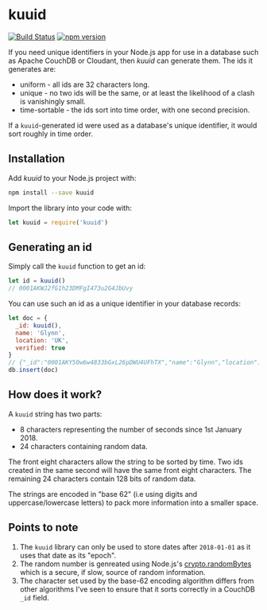 # kuuid

[![Build Status](https://travis-ci.org/glynnbird/kuuid.svg?branch=master)](https://travis-ci.org/glynnbird/kuuid) [![npm version](https://badge.fury.io/js/kuuid.svg)](https://badge.fury.io/js/kuuid)

If you need unique identifiers in your Node.js app for use in a database such as Apache CouchDB or Cloudant, then *kuuid* can generate them. The ids it generates are:

- uniform - all ids are 32 characters long.
- unique - no two ids will be the same, or at least the likelihood of a clash is vanishingly small.
- time-sortable - the ids sort into time order, with one second precision.

If a `kuuid`-generated id were used as a database's unique identifier, it would sort roughly in time order.

## Installation

Add *kuuid* to your Node.js project with:

```sh
npm install --save kuuid
```

Import the library into your code with:

```js
let kuuid = require('kuuid')
```

## Generating an id

Simply call the `kuuid` function to get an id:

```js
let id = kuuid()
// 0001AKWJ2fG1h23DMFgI473u2G4JbUvy
```

You can use such an id as a unique identifier in your database records:

```js
let doc = {
  _id: kuuid(),
  name: 'Glynn',
  location: 'UK',
  verified: true
}
// {"_id":"0001AKY50w6w4833bGxL26pDWU4UFhTX","name":"Glynn","location":"UK","verified":true}
db.insert(doc)
```

## How does it work?

A `kuuid` string has two parts:

- 8 characters representing the number of seconds since 1st January 2018.
- 24 characters containing random data.

The front eight characters allow the string to be sorted by time. Two ids created in the same second will have the same front eight characters. The remaining 24 characters contain 128 bits of random data.

The strings are encoded in "base 62" (i.e using digits and uppercase/lowercase letters) to pack more information into a smaller space.

## Points to note

1) The `kuuid` library can only be used to store dates after `2018-01-01` as it uses that date as its "epoch".
2) The random number is genreated using Node.js's [crypto.randomBytes](https://nodejs.org/dist/latest-v8.x/docs/api/crypto.html#crypto_crypto_randombytes_size_callback) which is a secure, if slow, source of random information.
3) The character set used by the base-62 encoding algorithm differs from other algorithms I've seen to ensure that it sorts correctly in a CouchDB `_id` field.